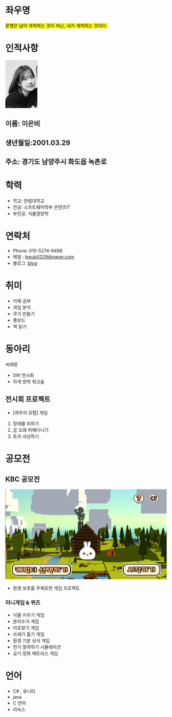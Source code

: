 # 좌우명
 <mark>운명은 남이 개척하는 것이 아닌, 내가 개척하는 것이다.</mark>

# 인적사항

![alt text](eunbi11.jpg)
## 이름: 이은비
## 생년월일:2001.03.29

## 주소: 경기도 남양주시 화도읍 녹촌로

# 학력
  - 학교: 한림대학교
  - 전공: 소프트웨어학부 콘텐츠IT
   - 부전공: 식품영양학

# 연락처
  - Phone: 010-5274-9498
  - 메일 : leeub0329@naver.com
  - 블로그 :[blog](https://blog.naver.com/leeub0329)
# 취미
- 카페 공부
- 게임 분석
- 쿠기 만들기
- 롱보드
- 책 읽기

# 동아리
 씨애랑
 - SW 전시회
 - 하계 방학 워크숍
 ## 전시회 프로젝트 
  - [여우의 모험] 게임
   1. 장애물 피하기
   2. 곰 오래 피해다니기
   3. 토끼 사냥하기
   
# 공모전
## KBC 공모전
 ![alt text](./projectcb.jpg)
 - 환경 보호를 주제로한 게임 프로젝트 
 ### 미니게임 & 퀴즈
   - 식물 키우기 게임
   - 분리수거 게임
   - 미로찾기 게임
   - 쓰레기 줍기 게임
   - 환경 기본 상식 게임
   - 전기 절약하기 시뮬레이션
   - 공기 정화 매트리스 게임

# 언어
 - C# , 유니티
 - java
 - C 언어
 - 리눅스

